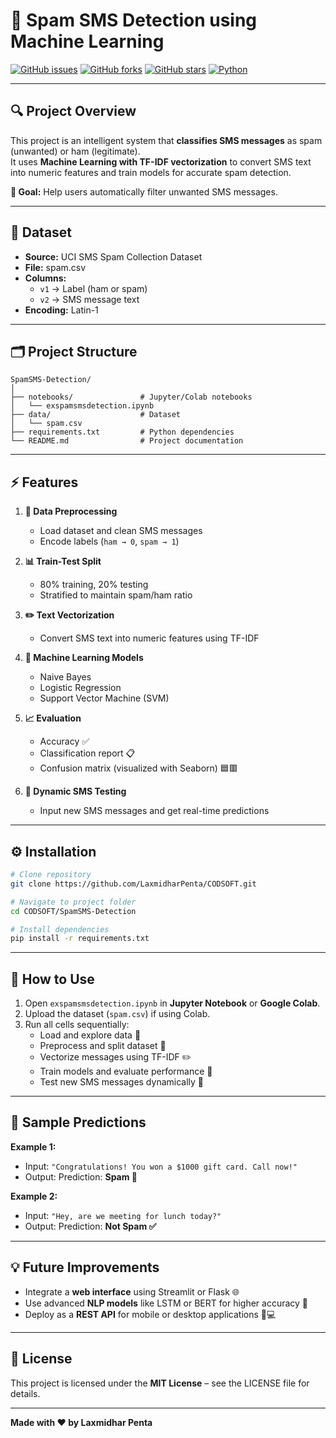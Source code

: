 
# 📩 Spam SMS Detection using Machine Learning

[![GitHub issues](https://img.shields.io/github/issues/LaxmidharPenta/CODSOFT)](https://github.com/LaxmidharPenta/CODSOFT/issues)
[![GitHub forks](https://img.shields.io/github/forks/LaxmidharPenta/CODSOFT)](https://github.com/LaxmidharPenta/CODSOFT/network)
[![GitHub stars](https://img.shields.io/github/stars/LaxmidharPenta/CODSOFT)](https://github.com/LaxmidharPenta/CODSOFT/stargazers)
[![Python](https://img.shields.io/badge/Python-3.12-blue.svg)](https://www.python.org/)

---

## 🔍 Project Overview

This project is an intelligent system that **classifies SMS messages** as spam (unwanted) or ham (legitimate).  
It uses **Machine Learning with TF-IDF vectorization** to convert SMS text into numeric features and train models for accurate spam detection.

**🎯 Goal:** Help users automatically filter unwanted SMS messages.

---

## 📂 Dataset

- **Source:** UCI SMS Spam Collection Dataset  
- **File:** spam.csv  
- **Columns:**  
  - `v1` → Label (ham or spam)  
  - `v2` → SMS message text  
- **Encoding:** Latin-1  

---

## 🗂️ Project Structure

```
SpamSMS-Detection/
│
├── notebooks/               # Jupyter/Colab notebooks
│   └── exspamsmsdetection.ipynb
├── data/                    # Dataset
│   └── spam.csv
├── requirements.txt         # Python dependencies
└── README.md                # Project documentation
```

---

## ⚡ Features

1. **🧹 Data Preprocessing**  
   - Load dataset and clean SMS messages  
   - Encode labels (`ham → 0`, `spam → 1`)  

2. **📊 Train-Test Split**  
   - 80% training, 20% testing  
   - Stratified to maintain spam/ham ratio  

3. **✏️ Text Vectorization**  
   - Convert SMS text into numeric features using TF-IDF  

4. **🤖 Machine Learning Models**  
   - Naive Bayes  
   - Logistic Regression  
   - Support Vector Machine (SVM)  

5. **📈 Evaluation**  
   - Accuracy ✅  
   - Classification report 📋  
   - Confusion matrix (visualized with Seaborn) 🟦🟥  

6. **💬 Dynamic SMS Testing**  
   - Input new SMS messages and get real-time predictions  

---

## ⚙️ Installation

```bash
# Clone repository
git clone https://github.com/LaxmidharPenta/CODSOFT.git

# Navigate to project folder
cd CODSOFT/SpamSMS-Detection

# Install dependencies
pip install -r requirements.txt
```

---

## 🚀 How to Use

1. Open `exspamsmsdetection.ipynb` in **Jupyter Notebook** or **Google Colab**.  
2. Upload the dataset (`spam.csv`) if using Colab.  
3. Run all cells sequentially:  
   - Load and explore data 📂  
   - Preprocess and split dataset 🧹  
   - Vectorize messages using TF-IDF ✏️  
   - Train models and evaluate performance 🤖  
   - Test new SMS messages dynamically 💬  

---

## 🔮 Sample Predictions

**Example 1:**  
- Input: `"Congratulations! You won a $1000 gift card. Call now!"`  
- Output: Prediction: **Spam 📛**  

**Example 2:**  
- Input: `"Hey, are we meeting for lunch today?"`  
- Output: Prediction: **Not Spam ✅**  

---

## 💡 Future Improvements

- Integrate a **web interface** using Streamlit or Flask 🌐  
- Use advanced **NLP models** like LSTM or BERT for higher accuracy 🧠  
- Deploy as a **REST API** for mobile or desktop applications 📱💻  

---

## 📝 License

This project is licensed under the **MIT License** – see the LICENSE file for details.

---

**Made with ❤️ by Laxmidhar Penta**

